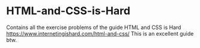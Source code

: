 # HTML-and-CSS-is-Hard
Contains all the exercise problems of the guide HTML and CSS is Hard 
https://www.internetingishard.com/html-and-css/ 
This is an excellent guide btw.
